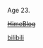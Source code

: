 Age 23.

~~[HimeBlog](https://princessdreamland.design)~~

[bilibili](https://space.bilibili.com/2256304/dynamic)




